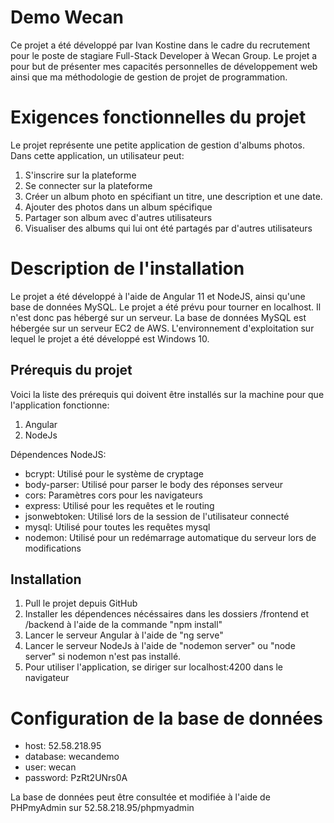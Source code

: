 # Demo Wecan 
Ce projet a été développé par Ivan Kostine dans le cadre du recrutement pour le poste de stagiare Full-Stack Developer à Wecan Group. Le projet a pour but de présenter mes capacités personnelles de développement web ainsi que ma méthodologie de gestion de projet de programmation. 

# Exigences fonctionnelles du projet
Le projet représente une petite application de gestion d'albums photos. Dans cette application, un utilisateur peut:
1) S'inscrire sur la plateforme
2) Se connecter sur la plateforme
3) Créer un album photo en spécifiant un titre, une description et une date.
4) Ajouter des photos dans un album spécifique
5) Partager son album avec d'autres utilisateurs
6) Visualiser des albums qui lui ont été partagés par d'autres utilisateurs

# Description de l'installation
Le projet a été développé à l'aide de Angular 11 et NodeJS, ainsi qu'une base de données MySQL. Le projet a été prévu pour tourner en localhost. Il n'est donc pas hébergé sur un serveur. La base de données MySQL est hébergée sur un serveur EC2 de AWS. L'environnement d'exploitation sur lequel le projet a été développé est Windows 10.

## Prérequis du projet
Voici la liste des prérequis qui doivent être installés sur la machine pour que l'application fonctionne:
1) Angular
2) NodeJs

Dépendences NodeJS:
- bcrypt: Utilisé pour le système de cryptage
- body-parser: Utilisé pour parser le body des réponses serveur
- cors: Paramètres cors pour les navigateurs
- express: Utilisé pour les requêtes et le routing
- jsonwebtoken: Utilisé lors de la session de l'utilisateur connecté
- mysql: Utilisé pour toutes les requêtes mysql
- nodemon: Utilisé pour un redémarrage automatique du serveur lors de modifications

## Installation
1) Pull le projet depuis GitHub
2) Installer les dépendences nécéssaires dans les dossiers /frontend et /backend à l'aide de la commande "npm install"
3) Lancer le serveur Angular à l'aide de "ng serve"
4) Lancer le serveur NodeJs à l'aide de "nodemon server" ou "node server" si nodemon n'est pas installé.
5) Pour utiliser l'application, se diriger sur localhost:4200 dans le navigateur

# Configuration de la base de données
- host: 52.58.218.95
- database: wecandemo
- user: wecan
- password: PzRt2UNrs0A

La base de données peut être consultée et modifiée à l'aide de PHPmyAdmin sur 52.58.218.95/phpmyadmin





